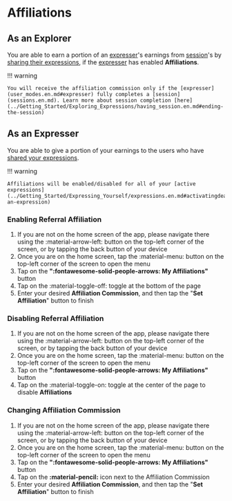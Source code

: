 # Affiliations

## As an Explorer

You are able to earn a portion of an [expresser](user_modes.en.md#expresser)'s earnings from [session](sessions.en.md)'s by [sharing their expressions](../Getting_Started/Expressing_Yourself/expressions.en.md#sharing-an-expression), if the [expresser](user_modes.en.md#expresser) has enabled **Affiliations**.

!!! warning

    You will receive the affiliation commission only if the [expresser](user_modes.en.md#expresser) fully completes a [session](sessions.en.md). Learn more about session completion [here](../Getting_Started/Exploring_Expressions/having_session.en.md#ending-the-session)

## As an Expresser

You are able to give a portion of your earnings to the users who have [shared your expressions](../Getting_Started/Expressing_Yourself/expressions.en.md#sharing-an-expression).

!!! warning

    Affiliations will be enabled/disabled for all of your [active expressions](../Getting_Started/Expressing_Yourself/expressions.en.md#activatingdeactivating-an-expression)

### Enabling Referral Affiliation

1. If you are not on the home screen of the app, please navigate there using the :material-arrow-left: button on the top-left corner of the screen, or by tapping the back button of your device
2. Once you are on the home screen, tap the :material-menu: button on the top-left corner of the screen to open the menu
3. Tap on the **":fontawesome-solid-people-arrows: My Affiliations"** button
4. Tap on the :material-toggle-off: toggle at the bottom of the page
5. Enter your desired **Affiliation Commission**, and then tap the "**Set Affiliation**" button to finish

### Disabling Referral Affiliation

1. If you are not on the home screen of the app, please navigate there using the :material-arrow-left: button on the top-left corner of the screen, or by tapping the back button of your device
2. Once you are on the home screen, tap the :material-menu: button on the top-left corner of the screen to open the menu
3. Tap on the **":fontawesome-solid-people-arrows: My Affiliations"** button
4. Tap on the :material-toggle-on: toggle at the center of the page to disable **Affiliations**

### Changing Affiliation Commission

1. If you are not on the home screen of the app, please navigate there using the :material-arrow-left: button on the top-left corner of the screen, or by tapping the back button of your device
2. Once you are on the home screen, tap the :material-menu: button on the top-left corner of the screen to open the menu
3. Tap on the **":fontawesome-solid-people-arrows: My Affiliations"** button
4. Tap on the **:material-pencil:** icon next to the Affiliation Commission
5. Enter your desired **Affiliation Commission**, and then tap the "**Set Affiliation**" button to finish
